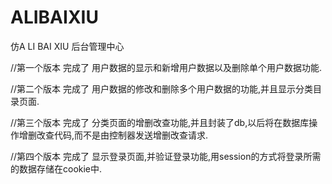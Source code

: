 # ALIBAIXIU
仿A LI BAI XIU  后台管理中心

//第一个版本
完成了 用户数据的显示和新增用户数据以及删除单个用户数据功能.

//第二个版本
完成了 用户数据的修改和删除多个用户数据的功能,并且显示分类目录页面.

//第三个版本
完成了 分类页面的增删改查功能,并且封装了db,以后将在数据库操作增删改查代码,而不是由控制器发送增删改查请求.

//第四个版本
完成了 显示登录页面,并验证登录功能,用session的方式将登录所需的数据存储在cookie中.
